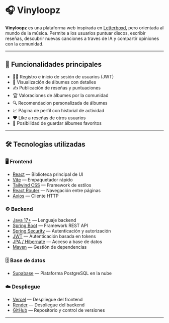 # 🎧 Vinyloopz

**Vinyloopz** es una plataforma web inspirada en [Letterboxd](https://letterboxd.com/), pero orientada al mundo de la música. Permite a los usuarios puntuar discos, escribir reseñas, descubrir nuevas canciones a traves de IA y compartir opiniones con la comunidad.

---

## 📌 Funcionalidades principales

- 🧑‍💼 Registro e inicio de sesión de usuarios (JWT)
- 📀 Visualización de álbumes con detalles
- ✍️ Publicación de reseñas y puntuaciones
- 🏆 Valoraciones de álbumes por la comunidad
- 🔍 Recomendacion personalizada de álbumes
- 📈 Página de perfil con historial de actividad
- ❤️ Like a reseñas de otros usuarios
- 📂 Posibilidad de guardar álbumes favoritos

---

## 🛠️ Tecnologías utilizadas

### 🖥️ Frontend
- [React](https://react.dev/) — Biblioteca principal de UI
- [Vite](https://vitejs.dev/) — Empaquetador rápido
- [Tailwind CSS](https://tailwindcss.com/) — Framework de estilos
- [React Router](https://reactrouter.com/) — Navegación entre páginas
- [Axios](https://axios-http.com/) — Cliente HTTP

### ⚙️ Backend
- [Java 17+](https://adoptium.net/) — Lenguaje backend
- [Spring Boot](https://spring.io/projects/spring-boot) — Framework REST API
- [Spring Security](https://spring.io/projects/spring-security) — Autenticación y autorización
- [JWT](https://jwt.io/) — Autenticación basada en tokens
- [JPA / Hibernate](https://spring.io/projects/spring-data-jpa) — Acceso a base de datos
- [Maven](https://maven.apache.org/) — Gestión de dependencias

### 🗄️ Base de datos
- [Supabase](https://supabase.com/) — Plataforma PostgreSQL en la nube

### ☁️ Despliegue
- [Vercel](https://vercel.com/) — Despliegue del frontend
- [Render](https://render.com/) — Despliegue del backend
- [GitHub](https://github.com/) — Repositorio y control de versiones

---

